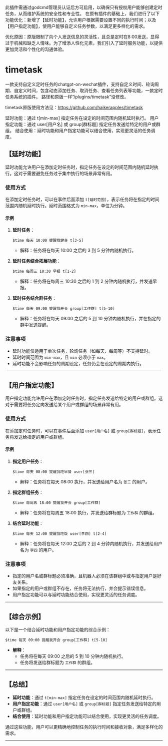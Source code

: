 此插件需通过godcmd管理员认证后方可启用，以确保只有授权用户能够创建定时任务，从而维护系统的安全性和专业性。
在原有插件的基础上，我们进行了以下功能优化：新增了【延时功能】，允许用户根据需要设置不同的执行时间；以及【用户指定功能】，使用户能够自定义任务参数，以满足更多样化的需求。


优化原因：原版限制了向个人发送信息的灵活性，且总是定时在8:00发送，显得过于机械和缺乏人情味。为了增添人性化元素，我们引入了延时服务功能，以提供更加灵活和个性化的沟通体验。

# timetask
一款支持自定义定时任务的chatgpt-on-wechat插件，支持自定义时间、轮询周期、自定义时间，包含动态添加任务、取消任务、查看任务列表等功能，一款定时任务系统的插件。
路径和原版一样“/plugins/timetask”没修改。


timetask原版使用方法见：https://github.com/haikerapples/timetask


延时功能：通过 t[min-max] 指定任务在设定的时间范围内随机延时执行。
用户指定功能：通过 user[用户名] 或 group[群标题] 指定任务发送给特定的用户或群组。
结合使用：延时功能和用户指定功能可以结合使用，实现更灵活的任务调度。



## **【延时功能】**

延时功能允许用户在添加定时任务时，指定任务在设定的时间范围内随机延时执行。这对于需要避免任务过于集中执行的场景非常有用。

### **使用方式**

在添加定时任务时，可以在事件后面添加 `t[延时范围]`，表示任务将在指定的时间范围内随机延时执行。延时范围格式为 `min-max`，单位为分钟。

#### **示例**

1. **延时任务**：
   ```
   $time 每天 10:00 提醒我健身 t[3-5]
   ```
   - 解释：任务将在每天 10:00 之后的 3 到 5 分钟内随机执行。

2. **延时任务结合拓展功能**：
   ```
   $time 每周三 10:30 早报 t[1-2]
   ```
   - 解释：任务将在每周三 10:30 之后的 1 到 2 分钟内随机执行，并发送早报。

3. **延时任务结合群任务**：
   ```
   $time 每天 09:00 提醒我开会 group[工作群] t[5-10]
   ```
   - 解释：任务将在每天 09:00 之后的 5 到 10 分钟内随机执行，并在指定的群中发送提醒。

### **注意事项**

- 延时功能仅适用于单次任务，轮询任务（如每天、每周等）不支持延时。
- 延时时间范围为 `min-max`，且 `min` 必须小于 `max`。
- 延时功能不会影响任务的周期设定，任务仍会在设定的周期内执行。

---

## **【用户指定功能】**

用户指定功能允许用户在添加定时任务时，指定任务发送给特定的用户或群组。这对于需要将任务定向发送给某个用户或群组的场景非常有用。

### **使用方式**

在添加定时任务时，可以在事件后面添加 `user[用户名]` 或 `group[群标题]`，表示任务将发送给指定的用户或群组。

#### **示例**

1. **指定用户任务**：
   ```
   $time 每天 08:00 提醒我吃早餐 user[张三]
   ```
   - 解释：任务将在每天 08:00 执行，并发送给用户名为 `张三` 的用户。

2. **指定群组任务**：
   ```
   $time 每周五 18:00 提醒我开会 group[工作群]
   ```
   - 解释：任务将在每周五 18:00 执行，并发送给群标题为 `工作群` 的群组。

3. **结合延时功能**：
   ```
   $time 每天 12:00 提醒我吃饭 user[李四] t[2-4]
   ```
   - 解释：任务将在每天 12:00 之后的 2 到 4 分钟内随机执行，并发送给用户名为 `李四` 的用户。

### **注意事项**

- 指定的用户名或群标题必须准确，且机器人必须在该群组中或与指定用户是好友关系。
- 如果指定的用户或群组不存在，任务将无法执行，并会提示错误信息。
- 用户指定功能可以与延时功能结合使用，实现更灵活的任务调度。

---

## **【综合示例】**

以下是一个结合延时功能和用户指定功能的综合示例：

```
$time 每天 09:00 提醒我开会 group[工作群] t[5-10]
```

- **解释**：
  - 任务将在每天 09:00 之后的 5 到 10 分钟内随机执行。
  - 任务将发送给群标题为 `工作群` 的群组。

---

## **【总结】**

- **延时功能**：通过 `t[min-max]` 指定任务在设定的时间范围内随机延时执行。
- **用户指定功能**：通过 `user[用户名]` 或 `group[群标题]` 指定任务发送给特定的用户或群组。
- **结合使用**：延时功能和用户指定功能可以结合使用，实现更灵活的任务调度。

通过这些功能，用户可以更精确地控制任务的执行时间和接收对象，满足多样化的需求。

---


